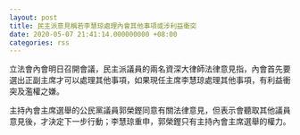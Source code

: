 ```yaml
---
layout: post
title: 民主派意見稱若李慧琼處理內會其他事項或涉利益衝突
date: 2020-05-07 21:41:14.000000000 +08:00
categories: rss
---
```


立法會內會明日召開會議，民主派議員的兩名資深大律師法律意見指，內會首先要選出正副主席才可以處理其他事項，如果現任主席李慧琼處理其他事項，有利益衝突及濫權之嫌。

主持內會主席選舉的公民黨議員郭榮鏗同意有關法律意見，但表示會聽取其他議員意見後，才決定下一步行動；李慧琼重申，郭榮鏗只有主持內會主席選舉的權力。
